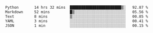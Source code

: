 <!--START_SECTION:waka-->

```txt
Python       14 hrs 32 mins  ███████████████████████▒░   92.87 %
Markdown     52 mins         █▒░░░░░░░░░░░░░░░░░░░░░░░   05.56 %
Text         8 mins          ▒░░░░░░░░░░░░░░░░░░░░░░░░   00.85 %
YAML         3 mins          ░░░░░░░░░░░░░░░░░░░░░░░░░   00.41 %
JSON         1 min           ░░░░░░░░░░░░░░░░░░░░░░░░░   00.15 %
```

<!--END_SECTION:waka-->
